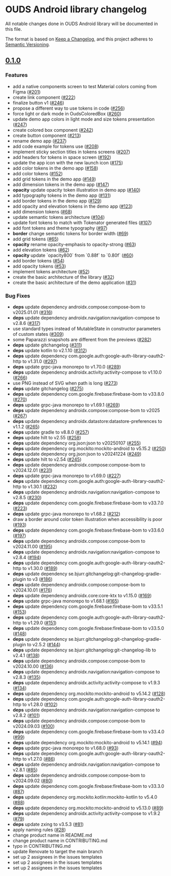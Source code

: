 # OUDS Android library changelog

All notable changes done in OUDS Android library will be documented in this file.

The format is based on [Keep a Changelog](https://keepachangelog.com/en/1.0.0/),
and this project adheres to [Semantic Versioning](https://semver.org/spec/v2.0.0.html).

## [0.1.0](https://github.com/ouds-sandbox/ouds-android/tree/0.1.0)

### Features

- add a native components screen to test Material colors coming from Figma ([#201](https://github.com/ouds-sandbox/ouds-android/issues/201))
- create link component ([#222](https://github.com/ouds-sandbox/ouds-android/issues/222))
- finalize button v1 ([#246](https://github.com/ouds-sandbox/ouds-android/issues/246))
- propose a different way to use tokens in code ([#256](https://github.com/ouds-sandbox/ouds-android/issues/256))
- force light or dark mode in OudsColoredBox ([#260](https://github.com/ouds-sandbox/ouds-android/issues/260))
- update demo app colors in light mode and size tokens presentation ([#247](https://github.com/ouds-sandbox/ouds-android/issues/247))
- create colored box component ([#242](https://github.com/ouds-sandbox/ouds-android/issues/242))
- create button component ([#213](https://github.com/ouds-sandbox/ouds-android/issues/213))
- rename demo app ([#237](https://github.com/ouds-sandbox/ouds-android/issues/237))
- add code example for tokens use ([#208](https://github.com/ouds-sandbox/ouds-android/issues/208))
- implement sticky section titles in tokens screens ([#207](https://github.com/ouds-sandbox/ouds-android/issues/207))
- add headers for tokens in space screen ([#192](https://github.com/ouds-sandbox/ouds-android/issues/192))
- update the app icon with the new launch icon ([#175](https://github.com/ouds-sandbox/ouds-android/issues/175))
- add color tokens in the demo app ([#158](https://github.com/ouds-sandbox/ouds-android/issues/158))
- add color tokens ([#152](https://github.com/ouds-sandbox/ouds-android/issues/152))
- add grid tokens in the demo app ([#149](https://github.com/ouds-sandbox/ouds-android/issues/149))
- add dimension tokens in the demo app ([#147](https://github.com/ouds-sandbox/ouds-android/issues/147))
- **opacity** update opacity token illustration in demo app ([#140](https://github.com/ouds-sandbox/ouds-android/issues/140))
- add typography tokens in the demo app ([#131](https://github.com/ouds-sandbox/ouds-android/issues/131))
- add border tokens in the demo app ([#129](https://github.com/ouds-sandbox/ouds-android/issues/129))
- add opacity and elevation tokens in the demo app ([#123](https://github.com/ouds-sandbox/ouds-android/issues/123))
- add dimension tokens ([#68](https://github.com/ouds-sandbox/ouds-android/issues/68))
- update semantic tokens architecture ([#104](https://github.com/ouds-sandbox/ouds-android/issues/104))
- update font tokens to match with Tokenator generated files ([#107](https://github.com/ouds-sandbox/ouds-android/issues/107))
- add font tokens and theme typography ([#97](https://github.com/ouds-sandbox/ouds-android/issues/97))
- **border** change semantic tokens for border width ([#69](https://github.com/ouds-sandbox/ouds-android/issues/69))
- add grid tokens ([#65](https://github.com/ouds-sandbox/ouds-android/issues/65))
- **opacity** rename opacity-emphasis to opacity-strong ([#63](https://github.com/ouds-sandbox/ouds-android/issues/63))
- add elevation tokens ([#62](https://github.com/ouds-sandbox/ouds-android/issues/62))
- **opacity** update &#x60;opacity800&#x60; from &#x60;0.88f&#x60; to &#x60;0.80f&#x60; ([#60](https://github.com/ouds-sandbox/ouds-android/issues/60))
- add border tokens ([#54](https://github.com/ouds-sandbox/ouds-android/issues/54))
- add opacity tokens ([#53](https://github.com/ouds-sandbox/ouds-android/issues/53))
- implement tokens architecture ([#52](https://github.com/ouds-sandbox/ouds-android/issues/52))
- create the basic architecture of the library ([#32](https://github.com/ouds-sandbox/ouds-android/issues/32))
- create the basic architecture of the demo application ([#31](https://github.com/ouds-sandbox/ouds-android/issues/31))

### Bug Fixes

- **deps** update dependency androidx.compose:compose-bom to v2025.01.01 ([#316](https://github.com/ouds-sandbox/ouds-android/issues/316))
- **deps** update dependency androidx.navigation:navigation-compose to v2.8.6 ([#317](https://github.com/ouds-sandbox/ouds-android/issues/317))
- use standard types instead of MutableState in constructor parameters of custom states ([#309](https://github.com/ouds-sandbox/ouds-android/issues/309))
- some Paparazzi snapshots are different from the previews ([#282](https://github.com/ouds-sandbox/ouds-android/issues/282))
- **deps** update gitchangelog ([#311](https://github.com/ouds-sandbox/ouds-android/issues/311))
- **deps** update kotlin to v2.1.10 ([#312](https://github.com/ouds-sandbox/ouds-android/issues/312))
- **deps** update dependency com.google.auth:google-auth-library-oauth2-http to v1.31.0 ([#297](https://github.com/ouds-sandbox/ouds-android/issues/297))
- **deps** update grpc-java monorepo to v1.70.0 ([#289](https://github.com/ouds-sandbox/ouds-android/issues/289))
- **deps** update dependency androidx.activity:activity-compose to v1.10.0 ([#266](https://github.com/ouds-sandbox/ouds-android/issues/266))
- use PNG instead of SVG when path is long ([#273](https://github.com/ouds-sandbox/ouds-android/issues/273))
- **deps** update gitchangelog ([#275](https://github.com/ouds-sandbox/ouds-android/issues/275))
- **deps** update dependency com.google.firebase:firebase-bom to v33.8.0 ([#270](https://github.com/ouds-sandbox/ouds-android/issues/270))
- **deps** update grpc-java monorepo to v1.69.1 ([#269](https://github.com/ouds-sandbox/ouds-android/issues/269))
- **deps** update dependency androidx.compose:compose-bom to v2025 ([#267](https://github.com/ouds-sandbox/ouds-android/issues/267))
- **deps** update dependency androidx.datastore:datastore-preferences to v1.1.2 ([#265](https://github.com/ouds-sandbox/ouds-android/issues/265))
- **deps** update gradle to v8.8.0 ([#257](https://github.com/ouds-sandbox/ouds-android/issues/257))
- **deps** update hilt to v2.55 ([#258](https://github.com/ouds-sandbox/ouds-android/issues/258))
- **deps** update dependency org.json:json to v20250107 ([#255](https://github.com/ouds-sandbox/ouds-android/issues/255))
- **deps** update dependency org.mockito:mockito-android to v5.15.2 ([#250](https://github.com/ouds-sandbox/ouds-android/issues/250))
- **deps** update dependency org.json:json to v20241224 ([#249](https://github.com/ouds-sandbox/ouds-android/issues/249))
- **deps** update hilt to v2.54 ([#245](https://github.com/ouds-sandbox/ouds-android/issues/245))
- **deps** update dependency androidx.compose:compose-bom to v2024.12.01 ([#231](https://github.com/ouds-sandbox/ouds-android/issues/231))
- **deps** update grpc-java monorepo to v1.69.0 ([#227](https://github.com/ouds-sandbox/ouds-android/issues/227))
- **deps** update dependency com.google.auth:google-auth-library-oauth2-http to v1.30.1 ([#232](https://github.com/ouds-sandbox/ouds-android/issues/232))
- **deps** update dependency androidx.navigation:navigation-compose to v2.8.5 ([#230](https://github.com/ouds-sandbox/ouds-android/issues/230))
- **deps** update dependency com.google.firebase:firebase-bom to v33.7.0 ([#223](https://github.com/ouds-sandbox/ouds-android/issues/223))
- **deps** update grpc-java monorepo to v1.68.2 ([#212](https://github.com/ouds-sandbox/ouds-android/issues/212))
- draw a border around color token illustration when accessibility is poor ([#193](https://github.com/ouds-sandbox/ouds-android/issues/193))
- **deps** update dependency com.google.firebase:firebase-bom to v33.6.0 ([#197](https://github.com/ouds-sandbox/ouds-android/issues/197))
- **deps** update dependency androidx.compose:compose-bom to v2024.11.00 ([#195](https://github.com/ouds-sandbox/ouds-android/issues/195))
- **deps** update dependency androidx.navigation:navigation-compose to v2.8.4 ([#194](https://github.com/ouds-sandbox/ouds-android/issues/194))
- **deps** update dependency com.google.auth:google-auth-library-oauth2-http to v1.30.0 ([#189](https://github.com/ouds-sandbox/ouds-android/issues/189))
- **deps** update dependency se.bjurr.gitchangelog:git-changelog-gradle-plugin to v3 ([#186](https://github.com/ouds-sandbox/ouds-android/issues/186))
- **deps** update dependency androidx.compose:compose-bom to v2024.10.01 ([#176](https://github.com/ouds-sandbox/ouds-android/issues/176))
- **deps** update dependency androidx.core:core-ktx to v1.15.0 ([#169](https://github.com/ouds-sandbox/ouds-android/issues/169))
- **deps** update grpc-java monorepo to v1.68.1 ([#165](https://github.com/ouds-sandbox/ouds-android/issues/165))
- **deps** update dependency com.google.firebase:firebase-bom to v33.5.1 ([#153](https://github.com/ouds-sandbox/ouds-android/issues/153))
- **deps** update dependency com.google.auth:google-auth-library-oauth2-http to v1.29.0 ([#151](https://github.com/ouds-sandbox/ouds-android/issues/151))
- **deps** update dependency com.google.firebase:firebase-bom to v33.5.0 ([#148](https://github.com/ouds-sandbox/ouds-android/issues/148))
- **deps** update dependency se.bjurr.gitchangelog:git-changelog-gradle-plugin to v2.5.2 ([#144](https://github.com/ouds-sandbox/ouds-android/issues/144))
- **deps** update dependency se.bjurr.gitchangelog:git-changelog-lib to v2.4.1 ([#138](https://github.com/ouds-sandbox/ouds-android/issues/138))
- **deps** update dependency androidx.compose:compose-bom to v2024.10.00 ([#136](https://github.com/ouds-sandbox/ouds-android/issues/136))
- **deps** update dependency androidx.navigation:navigation-compose to v2.8.3 ([#135](https://github.com/ouds-sandbox/ouds-android/issues/135))
- **deps** update dependency androidx.activity:activity-compose to v1.9.3 ([#134](https://github.com/ouds-sandbox/ouds-android/issues/134))
- **deps** update dependency org.mockito:mockito-android to v5.14.2 ([#128](https://github.com/ouds-sandbox/ouds-android/issues/128))
- **deps** update dependency com.google.auth:google-auth-library-oauth2-http to v1.28.0 ([#102](https://github.com/ouds-sandbox/ouds-android/issues/102))
- **deps** update dependency androidx.navigation:navigation-compose to v2.8.2 ([#101](https://github.com/ouds-sandbox/ouds-android/issues/101))
- **deps** update dependency androidx.compose:compose-bom to v2024.09.03 ([#100](https://github.com/ouds-sandbox/ouds-android/issues/100))
- **deps** update dependency com.google.firebase:firebase-bom to v33.4.0 ([#99](https://github.com/ouds-sandbox/ouds-android/issues/99))
- **deps** update dependency org.mockito:mockito-android to v5.14.1 ([#94](https://github.com/ouds-sandbox/ouds-android/issues/94))
- **deps** update grpc-java monorepo to v1.68.0 ([#93](https://github.com/ouds-sandbox/ouds-android/issues/93))
- **deps** update dependency com.google.auth:google-auth-library-oauth2-http to v1.27.0 ([#86](https://github.com/ouds-sandbox/ouds-android/issues/86))
- **deps** update dependency androidx.navigation:navigation-compose to v2.8.1 ([#85](https://github.com/ouds-sandbox/ouds-android/issues/85))
- **deps** update dependency androidx.compose:compose-bom to v2024.09.02 ([#80](https://github.com/ouds-sandbox/ouds-android/issues/80))
- **deps** update dependency com.google.firebase:firebase-bom to v33.3.0 ([#87](https://github.com/ouds-sandbox/ouds-android/issues/87))
- **deps** update dependency org.mockito.kotlin:mockito-kotlin to v5.4.0 ([#88](https://github.com/ouds-sandbox/ouds-android/issues/88))
- **deps** update dependency org.mockito:mockito-android to v5.13.0 ([#89](https://github.com/ouds-sandbox/ouds-android/issues/89))
- **deps** update dependency androidx.activity:activity-compose to v1.9.2 ([#79](https://github.com/ouds-sandbox/ouds-android/issues/79))
- **deps** update zxing to v3.5.3 ([#81](https://github.com/ouds-sandbox/ouds-android/issues/81))
- apply naming rules ([#28](https://github.com/ouds-sandbox/ouds-android/issues/28))
- change product name in README.md
- change product name in CONTRIBUTING.md
- typo in CONTRIBUTING.md
- update Renovate to target the main branch
- set up 2 assignees in the issues templates
- set up 2 assignees in the issues templates
- set up 2 assignees in the issues templates